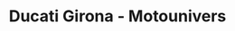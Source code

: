 ---
title: "Ducati Girona - Motounivers"
url: /san-julian-de-ramis/ducati-girona-motounivers/
shop: motocicleta
---